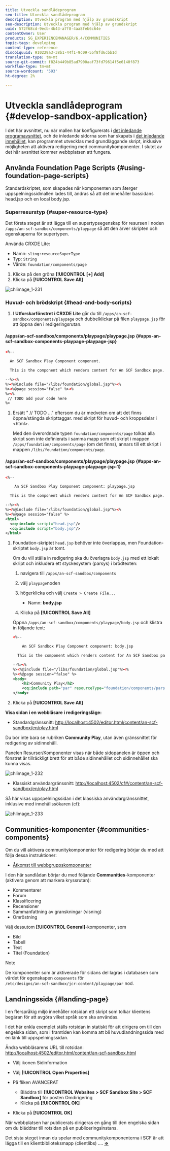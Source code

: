 ```yaml
---
title: Utveckla sandlådeprogram
seo-title: Utveckla sandlådeprogram
description: Utveckla program med hjälp av grundskript
seo-description: Utveckla program med hjälp av grundskript
uuid: 572f68cd-9ecb-4b43-a7f8-4aa8feb6c64e
contentOwner: User
products: SG_EXPERIENCEMANAGER/6.4/COMMUNITIES
topic-tags: developing
content-type: reference
discoiquuid: 910229a3-38b1-44f1-9c09-55f8fd6cbb1d
translation-type: tm+mt
source-git-commit: f824b449b85ad7900aaf73fd79614f5e6140f873
workflow-type: tm+mt
source-wordcount: '593'
ht-degree: 2%

---
```



# Utveckla sandlådeprogram {#develop-sandbox-application}

I det här avsnittet, nu när mallen har konfigurerats i [det inledande programavsnittet](initial-app.md), och de inledande sidorna som har skapats i [det inledande innehållet](initial-content.md), kan programmet utvecklas med grundläggande skript, inklusive möjligheten att aktivera redigering med communitykomponenter. I slutet av det här avsnittet kommer webbplatsen att fungera.

## Använda Foundation Page Scripts {#using-foundation-page-scripts}

Standardskriptet, som skapades när komponenten som återger uppspelningssidmallen lades till, ändras så att det innehåller bassidans head.jsp och en local body.jsp.

### Superresurstyp {#super-resource-type}

Det första steget är att lägga till en supertypsegenskap för resursen i noden `/apps/an-scf-sandbox/components/playpage` så att den ärver skripten och egenskaperna för supertypen.

Använda CRXDE Lite:

<!--Resolve steps below-->

* Namn: `sling:resourceSuperType`
* Typ: `String`
* Värde: `foundation/components/page`

1. Klicka på den gröna **[!UICONTROL [+] Add]**
1. Klicka på **[!UICONTROL Save All]**

![chlimage_1-231](assets/chlimage_1-231.png)

### Huvud- och brödskript {#head-and-body-scripts}

1. I **Utforskarfönstret i CRXDE Lite** går du till `/apps/an-scf-sandbox/components/playpage` och dubbelklickar på filen `playpage.jsp` för att öppna den i redigeringsrutan.

#### /apps/an-scf-sandbox/components/playpage/playpage.jsp {#apps-an-scf-sandbox-components-playpage-playpage-jsp}

```xml
<%--

  An SCF Sandbox Play Component component.

  This is the component which renders content for An SCF Sandbox page.

--%><%
%><%@include file="/libs/foundation/global.jsp"%><%
%><%@page session="false" %><%
%><%
 // TODO add your code here
%>
```

1. Ersätt &quot; // TODO ...&quot; eftersom du är medveten om att det finns öppna/stängda skripttaggar. med skript för huvud- och kroppsdelar i &lt;html>.

   Med den överordnade typen `foundation/components/page` tolkas alla skript som inte definierats i samma mapp som ett skript i mappen `/apps/foundation/components/page` (om det finns), annars till ett skript i mappen `/libs/foundation/components/page`.

#### /apps/an-scf-sandbox/components/playpage/playpage.jsp {#apps-an-scf-sandbox-components-playpage-playpage-jsp-1}

```xml
<%--

    An SCF Sandbox Play Component component: playpage.jsp

  This is the component which renders content for An SCF Sandbox page.

--%><%
%><%@include file="/libs/foundation/global.jsp"%><%
%><%@page session="false" %>
<html>
  <cq:include script="head.jsp"/>
  <cq:include script="body.jsp"/>
</html>
```

1. Foundation-skriptet `head.jsp` behöver inte överlappas, men Foundation-skriptet `body.jsp` är tomt.

   Om du vill ställa in redigering ska du överlagra `body.jsp` med ett lokalt skript och inkludera ett styckesystem (parsys) i brödtexten:

   1. navigera till `/apps/an-scf-sandbox/components`
   1. välj `playpage`noden
   1. högerklicka och välj `Create > Create File...`

      * Namn: **body.jsp**
   1. Klicka på **[!UICONTROL Save All]**

   Öppna `/apps/an-scf-sandbox/components/playpage/body.jsp` och klistra in följande text:

   ```xml
   <%--
   
       An SCF Sandbox Play Component component: body.jsp
   
     This is the component which renders content for An SCF Sandbox page.
   
   --%><%
   %><%@include file="/libs/foundation/global.jsp"%><%
   %><%@page session="false" %>
   <body>
       <h2>Community Play</h2>
       <cq:include path="par" resourceType="foundation/components/parsys" />
   </body>
   ```

1. Klicka på **[!UICONTROL Save All]**

**Visa sidan i en webbläsare i redigeringsläge:**

* Standardgränssnitt: [http://localhost:4502/editor.html/content/an-scf-sandbox/en/play.html](http://localhost:4502/editor.html/content/an-scf-sandbox/en/play.md)

Du bör inte bara se rubriken **Community Play**, utan även gränssnittet för redigering av sidinnehåll.

Panelen Resurser/Komponenter visas när både sidopanelen är öppen och fönstret är tillräckligt brett för att både sidinnehållet och sidinnehållet ska kunna visas.

![chlimage_1-232](assets/chlimage_1-232.png)

* Klassiskt användargränssnitt: [http://localhost:4502/cf#/content/an-scf-sandbox/en/play.html](http://localhost:4502/cf#/content/an-scf-sandbox/en/play.html)

Så här visas uppspelningssidan i det klassiska användargränssnittet, inklusive med innehållssökaren (cf):

![chlimage_1-233](assets/chlimage_1-233.png)

## Communities-komponenter {#communities-components}

Om du vill aktivera communitykomponenter för redigering börjar du med att följa dessa instruktioner:

* [Åtkomst till webbgruppskomponenter](basics.md#accessing-communities-components)

I den här sandlådan börjar du med följande **Communities**-komponenter (aktivera genom att markera kryssrutan):

* Kommentarer
* Forum
* Klassificering
* Recensioner
* Sammanfattning av granskningar (visning)
* Omröstning

Välj dessutom **[!UICONTROL General]**-komponenter, som

* Bild
* Tabell
* Text
* Titel (Foundation)

>[!NOTE]
>
>De komponenter som är aktiverade för sidans del lagras i databasen som värdet för egenskapen `components` för\
>`/etc/designs/an-scf-sandbox/jcr:content/playpage/par` nod.

## Landningssida {#landing-page}

I en flerspråkig miljö innehåller rotsidan ett skript som tolkar klientens begäran för att avgöra vilket språk som ska användas.

I det här enkla exemplet ställs rotsidan in statiskt för att dirigera om till den engelska sidan, som i framtiden kan komma att bli huvudlandningssida med en länk till uppspelningssidan.

Ändra webbläsarens URL till rotsidan: [http://localhost:4502/editor.html/content/an-scf-sandbox.html](https://locahost:4502/editor.html/content/an-scf-sandbox.html)

* Välj ikonen Sidinformation
* Välj **[!UICONTROL Open Properties]**
* På fliken AVANCERAT

   * Bläddra till **[!UICONTROL Websites > SCF Sandbox Site > SCF Sandbox]** för posten Omdirigering
   * Klicka på **[!UICONTROL OK]**

* Klicka på **[!UICONTROL OK]**

När webbplatsen har publicerats dirigeras en gång till den engelska sidan om du bläddrar till rotsidan på en publiceringsinstans.

Det sista steget innan du spelar med communitykomponenterna i SCF är att lägga till en klientbiblioteksmapp (clientlibs) .... **[⇒](add-clientlibs.md)**
